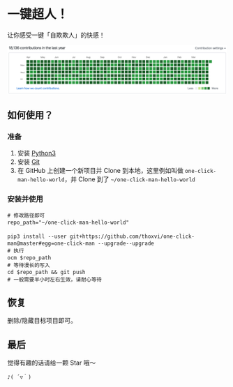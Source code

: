 # 一键超人！

让你感受一键「自欺欺人」的快感！

![demo](./demo.png)

## 如何使用？

### 准备

1. 安装 [Python3](https://www.python.org/downloads/)
2. 安装 [Git](https://git-scm.com/downloads)
3. 在 GitHub 上创建一个新项目并 Clone 到本地，这里例如叫做 `one-click-man-hello-world`，并 Clone 到了 `~/one-click-man-hello-world`

### 安装并使用

```shell script
# 修改路径即可
repo_path="~/one-click-man-hello-world"

pip3 install --user git+https://github.com/thoxvi/one-click-man@master#egg=one-click-man --upgrade--upgrade
# 执行
ocm $repo_path
# 等待漫长的写入
cd $repo_path && git push
# 一般需要半小时左右生效，请耐心等待
```

## 恢复

删除/隐藏目标项目即可。

## 最后

觉得有趣的话请给一颗 Star 哦～

`♪( ´▽｀)`
